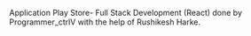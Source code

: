 Application Play Store- Full Stack Development (React) done by Programmer_ctrlV
with the help of Rushikesh Harke.


